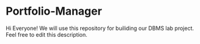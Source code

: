 # Portfolio-Manager
Hi Everyone!
We will use this repository for builiding our DBMS lab project.
Feel free to edit this description.
